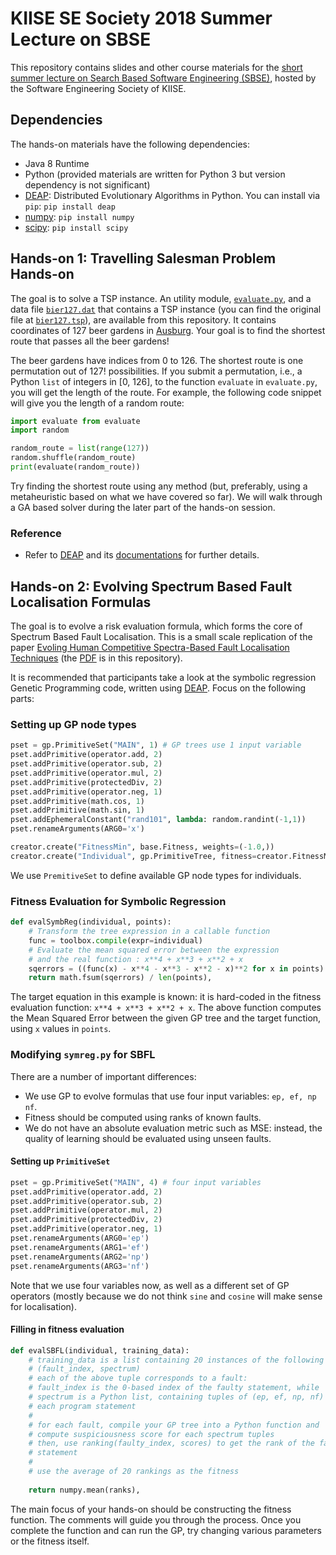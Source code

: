 # KIISE SE Society 2018 Summer Lecture on SBSE

This repository contains slides and other course materials for the [short summer lecture on Search Based Software Engineering (SBSE)](http://www.kiise.or.kr/conference/conf/022/), hosted by the Software Engineering Society of KIISE.

## Dependencies

The hands-on materials have the following dependencies:

- Java 8 Runtime
- Python (provided materials are written for Python 3 but version dependency is not significant)
- [DEAP](https://github.com/DEAP/deap): Distributed Evolutionary Algorithms in Python. You can install via `pip`: `pip install deap`
- [numpy](http://www.numpy.org): `pip install numpy`
- [scipy](https://www.scipy.org): `pip install scipy`

## Hands-on 1: Travelling Salesman Problem Hands-on

The goal is to solve a TSP instance. An utility module, [`evaluate.py`](tsp/evaluate.py), and a data file [`bier127.dat`](tsp/bier127.dat) that contains a TSP instance (you can find the original file at [`bier127.tsp`](http://elib.zib.de/pub/mp-testdata/tsp/tsplib/tsp/bier127.tsp)), are available from this repository. It contains coordinates of 127 beer gardens in [Ausburg](https://en.wikipedia.org/wiki/Augsburg). Your goal is to find the shortest route that passes all the beer gardens!

The beer gardens have indices from 0 to 126. The shortest route is one permutation out of 127! possibilities. If you submit a permutation, i.e., a Python `list` of integers in [0, 126], to the function `evaluate` in `evaluate.py`, you will get the length of the route. For example, the following code snippet will give you the length of a random route:

```python
import evaluate from evaluate
import random

random_route = list(range(127))
random.shuffle(random_route)
print(evaluate(random_route))
```

Try finding the shortest route using any method (but, preferably, using a metaheuristic based on what we have covered so far). We will walk through a GA based solver during the later part of the hands-on session.

### Reference
- Refer to [DEAP](https://github.com/DEAP/deap) and its [documentations](https://deap.readthedocs.io/en/master/) for further details.

## Hands-on 2: Evolving Spectrum Based Fault Localisation Formulas

The goal is to evolve a risk evaluation formula, which forms the core of Spectrum Based Fault Localisation. This is a small scale replication of the paper [Evoling Human Competitive Spectra-Based Fault Localisation Techniques](https://link.springer.com/chapter/10.1007/978-3-642-33119-0_18) (the [PDF](sbfl/paper.pdf) is in this repository).

It is recommended that participants take a look at the symbolic regression Genetic Programming code, written using [DEAP](https://github.com/DEAP/deap). Focus on the following parts:

### Setting up GP node types

```python
pset = gp.PrimitiveSet("MAIN", 1) # GP trees use 1 input variable
pset.addPrimitive(operator.add, 2)
pset.addPrimitive(operator.sub, 2)
pset.addPrimitive(operator.mul, 2)
pset.addPrimitive(protectedDiv, 2)
pset.addPrimitive(operator.neg, 1)
pset.addPrimitive(math.cos, 1)
pset.addPrimitive(math.sin, 1)
pset.addEphemeralConstant("rand101", lambda: random.randint(-1,1))
pset.renameArguments(ARG0='x')

creator.create("FitnessMin", base.Fitness, weights=(-1.0,))
creator.create("Individual", gp.PrimitiveTree, fitness=creator.FitnessMin)
```

We use `PremitiveSet` to define available GP node types for individuals.

### Fitness Evaluation for Symbolic Regression

```python
def evalSymbReg(individual, points):
    # Transform the tree expression in a callable function
    func = toolbox.compile(expr=individual)
    # Evaluate the mean squared error between the expression
    # and the real function : x**4 + x**3 + x**2 + x
    sqerrors = ((func(x) - x**4 - x**3 - x**2 - x)**2 for x in points)
    return math.fsum(sqerrors) / len(points),
```

The target equation in this example is known: it is hard-coded in the fitness evaluation function: `x**4 + x**3 + x**2 + x`. The above function computes the Mean Squared Error between the given GP tree and the target function, using `x` values in `points`.

### Modifying `symreg.py` for SBFL

There are a number of important differences:

- We use GP to evolve formulas that use four input variables: `ep, ef, np nf`.
- Fitness should be computed using ranks of known faults.
- We do not have an absolute evaluation metric such as MSE: instead, the quality of learning should be evaluated using unseen faults.

#### Setting up `PrimitiveSet`

```python
pset = gp.PrimitiveSet("MAIN", 4) # four input variables
pset.addPrimitive(operator.add, 2)
pset.addPrimitive(operator.sub, 2)
pset.addPrimitive(operator.mul, 2)
pset.addPrimitive(protectedDiv, 2)
pset.addPrimitive(operator.neg, 1)
pset.renameArguments(ARG0='ep')
pset.renameArguments(ARG1='ef')
pset.renameArguments(ARG2='np')
pset.renameArguments(ARG3='nf')
```

Note that we use four variables now, as well as a different set of GP operators (mostly because we do not think `sine` and `cosine` will make sense for localisation).

#### Filling in fitness evaluation

```python
def evalSBFL(individual, training_data):
    # training_data is a list containing 20 instances of the following tuple:
    # (fault_index, spectrum)
    # each of the above tuple corresponds to a fault:
    # fault_index is the 0-based index of the faulty statement, while
    # spectrum is a Python list, containing tuples of (ep, ef, np, nf) for
    # each program statement
    # 
    # for each fault, compile your GP tree into a Python function and
    # compute suspiciousness score for each spectrum tuples
    # then, use ranking(faulty_index, scores) to get the rank of the faulty
    # statement
    #
    # use the average of 20 rankings as the fitness
    
    return numpy.mean(ranks),
```

The main focus of your hands-on should be constructing the fitness function. The comments will guide you through the process. Once you complete the function and can run the GP, try changing various parameters or the fitness itself.
